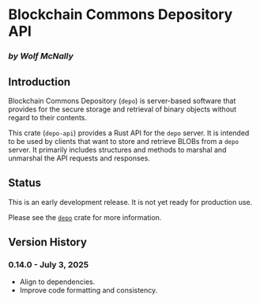 # Blockchain Commons Depository API

<!--Guidelines: https://github.com/BlockchainCommons/secure-template/wiki -->

### _by Wolf McNally_

## Introduction

Blockchain Commons Depository (`depo`) is server-based software that provides
for the secure storage and retrieval of binary objects without regard to their
contents.

This crate (`depo-api`) provides a Rust API for the `depo` server. It is
intended to be used by clients that want to store and retrieve BLOBs from a
`depo` server. It primarily includes structures and methods to marshal and
unmarshal the API requests and responses.

## Status

This is an early development release. It is not yet ready for production use.

Please see the [`depo`](https://crates.io/crates/depo) crate for more
information.

## Version History

### 0.14.0 - July 3, 2025
- Align to dependencies.
- Improve code formatting and consistency.
